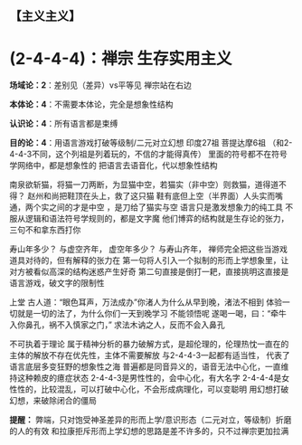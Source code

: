 ## **【主义主义】**

#  **(2-4-4-4)：禅宗 生存实用主义**

**场域论：2**：差别见（差异）vs平等见           禅宗站在右边

**本体论：4**：不需要本体论，完全是想象性结构

**认识论：4**：所有语言都是束缚

**目的论：4**：用语言游戏打破等级制/二元对立幻想
印度27祖  菩提达摩6祖  （和2-4-4-3不同，这个列祖是列着玩的，不信的才能得真传）
里面的符号都不在符号学网络中，都是想象性的
把语言去语音化，代以想象性结构

南泉欲斩猫，将猫一刀两断，为显猫中空，若猫实（非中空）则救猫，道得道不得？
赵州和尚把鞋顶在头上，救了这只猫
鞋有底但上空（半界面）人头实而嘴通，两个实之间的才是中空 ，是刀给了猫实与空
语言只是激发想象力的纯工具
不服从逻辑和语法符号学规则的，都是文字魔
他们博弈的结构就是生存论的张力，三句不和拿东西打你

寿山年多少？    与虚空齐年，
虚空年多少？    与寿山齐年，
禅师完全把这些当游戏道具对待的，但有解释的张力在
第一句将人引入一个拟制的形而上学想象里，让对方被看似高深的结构迷惑产生好奇
第二句直接是倒打一耙，直接挑明这直接是语言游戏，破文字的限制性

上堂
古人道：“眼色耳声，万法成办”你渚人为什么从早到晚，渚法不相到
体验一切就是一切的法了，为什么你们一天到晚学习 不能领悟呢
遂喝一喝，曰：“牵牛入你鼻孔，祸不入慎家之门，”
求法木讷之人，反而不会入鼻孔

不可执着于理论
属于精神分析的暴力破解方式，是超伦理的，伦理热忱一直在的
主体的解放不存在优先性，主体不需要解放
与2-4-4-3一起都有适当性， 代表了语言底层多变狂野的想象性之海
普遍都是同音异义的，语音无法中心化，一直维持这种赖皮的癔症状态
2-4-4-3是男性性的，会中心化，有大名字
2-4-4-4是女性性的，比较混乱，可以打破中心化，不会形成病理化，可以变聪明
用幻想打破幻想，来破除闭合的僵局





**提醒：**
弊端，只对饱受神圣差异的形而上学/意识形态（二元对立，等级制）折磨的人的有效
和拉康拒斥形而上学幻想的思路是差不许多的，只不过禅宗更加拉满


